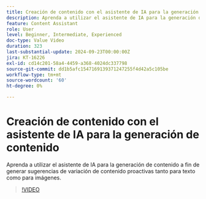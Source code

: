 ```yaml
---
title: Creación de contenido con el asistente de IA para la generación de contenido
description: Aprenda a utilizar el asistente de IA para la generación de contenido a fin de generar sugerencias de variación de contenido proactivas tanto para texto como para imágenes.
feature: Content Assistant
role: User
level: Beginner, Intermediate, Experienced
doc-type: Value Video
duration: 323
last-substantial-update: 2024-09-23T00:00:00Z
jira: KT-16226
exl-id: cd14c201-58a4-4459-a368-4024dc337798
source-git-commit: dd1b5afc1547169139371247255f4d42a5c105be
workflow-type: tm+mt
source-wordcount: '60'
ht-degree: 0%

---
```


# Creación de contenido con el asistente de IA para la generación de contenido

Aprenda a utilizar el asistente de IA para la generación de contenido a fin de generar sugerencias de variación de contenido proactivas tanto para texto como para imágenes.

>[!VIDEO](https://video.tv.adobe.com/v/3434635/?learn=on)
